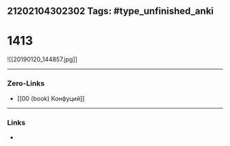 21202104302302
Tags: #type_unfinished_anki
---
# 1413

![[20190120_144857.jpg]]

---
### Zero-Links
- [[00 (book) Конфуций]]
---
### Links
-